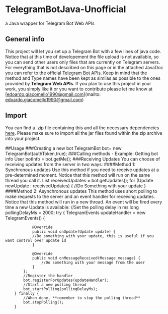 # TelegramBotJava-Unofficial
a Java wrapper for Telegram Bot Web APIs
## General info
This project will let you set up a Telegram Bot with a few lines of java code. 
Notice that at this time of developement the file upload is not available, so you can send other users only files that are currently on Telegram servers.
For everything that is not described on this page or in the attached JavaDoc you can refer to the official [Telegram Bot APIs](https://core.telegram.org/bots/api/). Keep in mind that the method and Type names have been kept as similas as possible to the ones provided by **Telegram Web APIs**. 
If you plan to use this project in your work, you simply like it or you want to contribute please let me know at [edoardo.giacomello1990@gmail.com](mailto: edoardo.giacomello1990@gmail.com)
## Import 
You can find a .zip file containing this and all the necessary dependencies [here](https://github.com/edoardogiacomello/TelegramBotJava-Unofficial/blob/master/TelegramBotJava-Unofficial-0.1d.zip?raw=true). Please make sure to import all the jar files found within the zip archive into your project.

##Usage
###Creating a new bot
	 TelegramBot bot= new TelegramBot(authToken,true);
###Calling methods - Example: Getting bot info
	 User botInfo = bot.getMe();
###Receiving Updates
You can choose of receiving updates from the server in two ways:
####Method 1: Synchronous updates
Use this method if you need to receive updates at a pre-determined moment. Notice that this method will run on the same thread you call it.
	List<Update> receivedUpdates = bot.getUpdates();
		for (Update newUpdate : receivedUpdates) {
			//Do Something with your update
		}
####Method 2: Asynchronous updates
This method uses short polling to make requests to the server and an event handler for receiving updates.
Notice that this method will run in a new thread. An event will be fired every time a new Update is available:
	//Set the polling delay in ms
	long pollingDelayMs = 2000;
		try {
			TelegramEvents updateHandler = new TelegramEvents() {
				
				@Override
				public void onUpdate(Update update) {
				//Do something with your update, this is useful if you want control over update id
				}
				
				@Override
				public void onMessageReceived(Message message) {
					//Do something with your message from the user
				}
			};
			//Register the handler
			bot.registerForUpdates(updateHandler);
			//Start a new polling thread
			bot.startPolling(pollingDelayMs);
		} finally {
			//When done, **remember to stop the polling thread**
			bot.stopPolling();
		}
